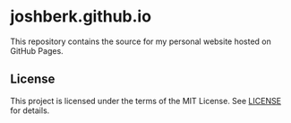 # joshberk.github.io

This repository contains the source for my personal website hosted on GitHub Pages.

## License

This project is licensed under the terms of the MIT License. See [LICENSE](LICENSE) for details.
